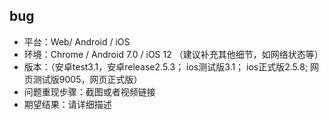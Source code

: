 ## bug
- 平台：Web/ Android / iOS
- 环境：Chrome / Android 7.0 / iOS 12 （建议补充其他细节，如网络状态等）
- 版本：（安卓test3.1，安卓release2.5.3； ios测试版3.1； ios正式版2.5.8; 网页测试版9005，网页正式版）
- 问题重现步骤：截图或者视频链接
- 期望结果：请详细描述
